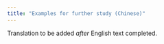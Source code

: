 ```yaml
---
title: "Examples for further study (Chinese)"
---
```

Translation to be added _after_ English text completed.
